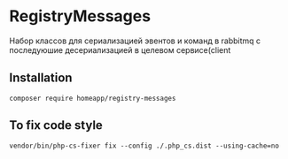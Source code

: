 # RegistryMessages
Набор классов для сериализацией эвентов и команд в rabbitmq с последуюшие десериализацией 
в целевом сервисе(client
## Installation 
`composer require homeapp/registry-messages`
## To fix code style
`vendor/bin/php-cs-fixer fix --config ./.php_cs.dist --using-cache=no`
